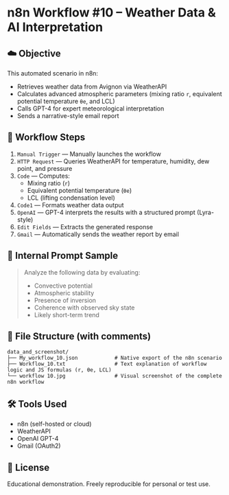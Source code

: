 # n8n Workflow #10 – Weather Data & AI Interpretation

## ☁️ Objective
This automated scenario in n8n:
- Retrieves weather data from Avignon via WeatherAPI
- Calculates advanced atmospheric parameters (mixing ratio `r`, equivalent potential temperature `θe`, and LCL)
- Calls GPT-4 for expert meteorological interpretation
- Sends a narrative-style email report

## 🔧 Workflow Steps

1. `Manual Trigger` — Manually launches the workflow
2. `HTTP Request` — Queries WeatherAPI for temperature, humidity, dew point, and pressure
3. `Code` — Computes:
   - Mixing ratio (`r`)
   - Equivalent potential temperature (`θe`)
   - LCL (lifting condensation level)
4. `Code1` — Formats weather data output
5. `OpenAI` — GPT-4 interprets the results with a structured prompt (Lyra-style)
6. `Edit Fields` — Extracts the generated response
7. `Gmail` — Automatically sends the weather report by email

## 🧪 Internal Prompt Sample
> Analyze the following data by evaluating:
> - Convective potential
> - Atmospheric stability
> - Presence of inversion
> - Coherence with observed sky state
> - Likely short-term trend

## 📁 File Structure (with comments)
```
data_and_screenshot/
├── My_workflow_10.json            # Native export of the n8n scenario
├── Workflow_10.txt                # Text explanation of workflow logic and JS formulas (r, θe, LCL)
└── workflow 10.jpg                # Visual screenshot of the complete n8n workflow
```

## 🛠️ Tools Used
- n8n (self-hosted or cloud)
- WeatherAPI
- OpenAI GPT-4
- Gmail (OAuth2)

## 📄 License
Educational demonstration. Freely reproducible for personal or test use.
